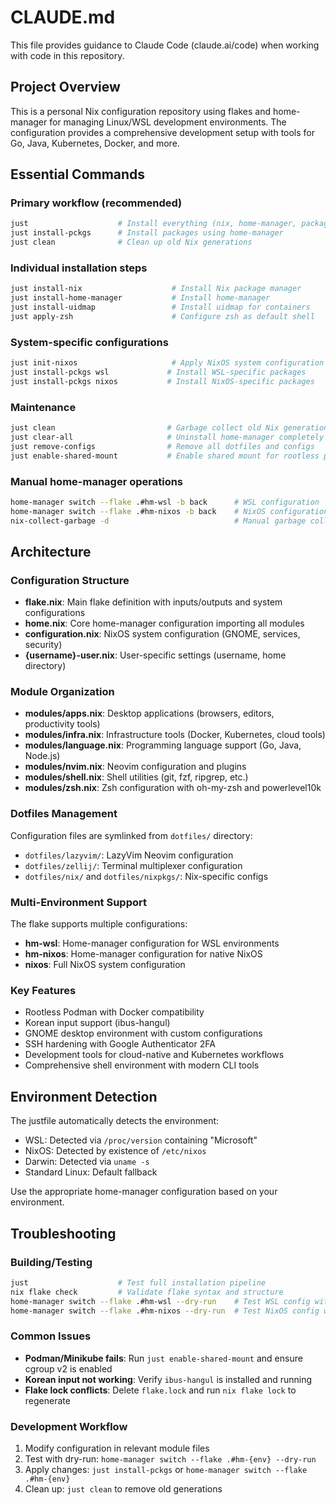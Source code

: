# CLAUDE.md

This file provides guidance to Claude Code (claude.ai/code) when working with code in this repository.

## Project Overview

This is a personal Nix configuration repository using flakes and home-manager for managing Linux/WSL development environments. The configuration provides a comprehensive development setup with tools for Go, Java, Kubernetes, Docker, and more.

## Essential Commands

### Primary workflow (recommended)
```bash
just                    # Install everything (nix, home-manager, packages)
just install-pckgs      # Install packages using home-manager
just clean              # Clean up old Nix generations
```

### Individual installation steps
```bash
just install-nix                    # Install Nix package manager
just install-home-manager           # Install home-manager
just install-uidmap                 # Install uidmap for containers
just apply-zsh                      # Configure zsh as default shell
```

### System-specific configurations
```bash
just init-nixos                     # Apply NixOS system configuration
just install-pckgs wsl             # Install WSL-specific packages
just install-pckgs nixos           # Install NixOS-specific packages
```

### Maintenance
```bash
just clean                         # Garbage collect old Nix generations
just clear-all                     # Uninstall home-manager completely
just remove-configs                # Remove all dotfiles and configs
just enable-shared-mount           # Enable shared mount for rootless podman
```

### Manual home-manager operations
```bash
home-manager switch --flake .#hm-wsl -b back      # WSL configuration
home-manager switch --flake .#hm-nixos -b back    # NixOS configuration
nix-collect-garbage -d                            # Manual garbage collection
```

## Architecture

### Configuration Structure
- **flake.nix**: Main flake definition with inputs/outputs and system configurations
- **home.nix**: Core home-manager configuration importing all modules
- **configuration.nix**: NixOS system configuration (GNOME, services, security)
- **{username}-user.nix**: User-specific settings (username, home directory)

### Module Organization
- **modules/apps.nix**: Desktop applications (browsers, editors, productivity tools)
- **modules/infra.nix**: Infrastructure tools (Docker, Kubernetes, cloud tools)
- **modules/language.nix**: Programming language support (Go, Java, Node.js)
- **modules/nvim.nix**: Neovim configuration and plugins
- **modules/shell.nix**: Shell utilities (git, fzf, ripgrep, etc.)
- **modules/zsh.nix**: Zsh configuration with oh-my-zsh and powerlevel10k

### Dotfiles Management
Configuration files are symlinked from `dotfiles/` directory:
- `dotfiles/lazyvim/`: LazyVim Neovim configuration
- `dotfiles/zellij/`: Terminal multiplexer configuration
- `dotfiles/nix/` and `dotfiles/nixpkgs/`: Nix-specific configs

### Multi-Environment Support
The flake supports multiple configurations:
- **hm-wsl**: Home-manager configuration for WSL environments
- **hm-nixos**: Home-manager configuration for native NixOS
- **nixos**: Full NixOS system configuration

### Key Features
- Rootless Podman with Docker compatibility
- Korean input support (ibus-hangul)
- GNOME desktop environment with custom configurations
- SSH hardening with Google Authenticator 2FA
- Development tools for cloud-native and Kubernetes workflows
- Comprehensive shell environment with modern CLI tools

## Environment Detection

The justfile automatically detects the environment:
- WSL: Detected via `/proc/version` containing "Microsoft"
- NixOS: Detected by existence of `/etc/nixos`
- Darwin: Detected via `uname -s`
- Standard Linux: Default fallback

Use the appropriate home-manager configuration based on your environment.

## Troubleshooting

### Building/Testing
```bash
just                    # Test full installation pipeline
nix flake check         # Validate flake syntax and structure
home-manager switch --flake .#hm-wsl --dry-run    # Test WSL config without applying
home-manager switch --flake .#hm-nixos --dry-run  # Test NixOS config without applying
```

### Common Issues
- **Podman/Minikube fails**: Run `just enable-shared-mount` and ensure cgroup v2 is enabled
- **Korean input not working**: Verify `ibus-hangul` is installed and running
- **Flake lock conflicts**: Delete `flake.lock` and run `nix flake lock` to regenerate

### Development Workflow
1. Modify configuration in relevant module files
2. Test with dry-run: `home-manager switch --flake .#hm-{env} --dry-run`
3. Apply changes: `just install-pckgs` or `home-manager switch --flake .#hm-{env}`
4. Clean up: `just clean` to remove old generations